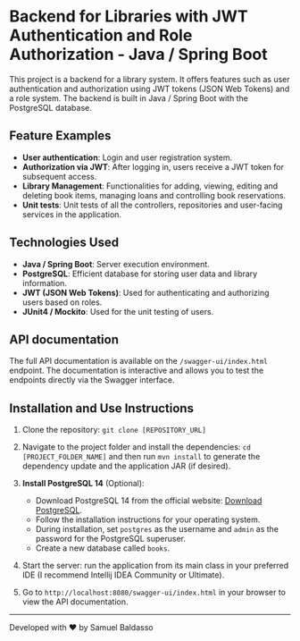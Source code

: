 # Backend for Libraries with JWT Authentication and Role Authorization - Java / Spring Boot

This project is a backend for a library system. It offers features such as user authentication and authorization using JWT tokens (JSON Web Tokens) and a role system. The backend is built in Java / Spring Boot with the PostgreSQL database.

## Feature Examples

- **User authentication**: Login and user registration system.
- **Authorization via JWT**: After logging in, users receive a JWT token for subsequent access.
- **Library Management**: Functionalities for adding, viewing, editing and deleting book items, managing loans and controlling book reservations.
- **Unit tests**: Unit tests of all the controllers, repositories and user-facing services in the application.

## Technologies Used

- **Java / Spring Boot**: Server execution environment.
- **PostgreSQL**: Efficient database for storing user data and library information.
- **JWT (JSON Web Tokens)**: Used for authenticating and authorizing users based on roles.
- **JUnit4 / Mockito**: Used for the unit testing of users.

## API documentation

The full API documentation is available on the `/swagger-ui/index.html` endpoint. The documentation is interactive and allows you to test the endpoints directly via the Swagger interface.

## Installation and Use Instructions

1. Clone the repository: `git clone [REPOSITORY_URL]`

2. Navigate to the project folder and install the dependencies: `cd [PROJECT_FOLDER_NAME]` and then run `mvn install` to generate the dependency update and the application JAR (if desired).

3. **Install PostgreSQL 14** (Optional):
   - Download PostgreSQL 14 from the official website: [Download PostgreSQL](https://www.postgresql.org/download/).
   - Follow the installation instructions for your operating system.
   - During installation, set `postgres` as the username and `admin` as the password for the PostgreSQL superuser.
   - Create a new database called `books`.

4. Start the server: run the application from its main class in your preferred IDE (I recommend Intellij IDEA Community or Ultimate).

5. Go to `http://localhost:8080/swagger-ui/index.html` in your browser to view the API documentation.

---

Developed with ❤️ by Samuel Baldasso
